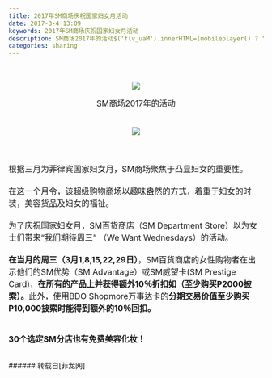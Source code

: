 ```yaml
---
title: 2017年SM商场庆祝国家妇女月活动
date: 2017-3-4 13:09
keywords: 2017年SM商场庆祝国家妇女月活动
description: SM商场2017年的活动$('flv_uaM').innerHTML=(mobileplayer() ? "<iframe height='375' width='500' src='http://www.youtube.com/embed/dxwrJLaza9o' frameborder=0 allowfullscreen></iframe>" : AC_FL_RunContent('width', '500', 'height', '375', 'allowNetworking', 'internal', 'allowScriptAccess', 'never', 'src', 'http://www.youtube.com/v/dxwrJLaza9o&hl=zh_CN&fs=1', 'quality', 'high', 'bgcolor', '#ffffff', 'wmode', 'transparent', 'allowfullscreen', 'true'));根据三月为菲律宾国家妇女月，SM商场聚焦于凸显妇女的重要性。在这一个月令，该超级购物商场以趣味盎然的方式，着重于妇女的时装，美容货品及妇女的福祉。为了庆祝国家妇女月，SM百货商店（SM Department Store）以为女士们带来“我们期待周三” （We Want Wednesdays）的活动。在当月的周三（3月1,8,15,22,29日），SM百货商店的女性购物者在出示他们的SM优势（SM Advantage）或SM威望卡(SM Prestige Card)，在所有的产品上并获得额外10％折扣如（至少购买P2000披索）。此外，使用BDO Shopmore万事达卡的分期交易价值至少购买P10,000披索时能得到额外的10％回扣。30个选定SM分店也有免费美容化妆！
categories: sharing
---
```

<td class="t_f" id="postmessage_571205">

<br/>
<br/>
<div align="center"><font size="3">

<img aid="504808" data-cf-modified-1d85f578a5f407410ccb98e1-="" file="data/attachment/forum/201703/04/115535tq4gchg4pydf88vk.png.thumb.jpg" id="aimg_504808" inpost="1" onclick="" onmouseover="" src="http://www.flw.ph/data/attachment/forum/201703/04/115535tq4gchg4pydf88vk.png" style="cursor:pointer" zoomfile="data/attachment/forum/201703/04/115535tq4gchg4pydf88vk.png"/>


</font></div><div align="center"><font size="3">SM商场2017年的活动</font></div><font size="3"><br/>
</font><div align="center"><font size="3">

<img aid="504807" data-cf-modified-1d85f578a5f407410ccb98e1-="" file="data/attachment/forum/201703/04/115219bzhx54ex07fzm0xl.jpg.thumb.jpg" id="aimg_504807" inpost="1" onclick="" onmouseover="" src="http://www.flw.ph/data/attachment/forum/201703/04/115219bzhx54ex07fzm0xl.jpg" style="cursor:pointer" zoomfile="data/attachment/forum/201703/04/115219bzhx54ex07fzm0xl.jpg"/>


</font></div><font size="3"><br/>
</font><div align="center"><font size="3"><span id="flv_uaM"></span><script reload="1" type="1d85f578a5f407410ccb98e1-text/javascript">$('flv_uaM').innerHTML=(mobileplayer() ? "<iframe height='375' width='500' src='http://www.youtube.com/embed/dxwrJLaza9o' frameborder=0 allowfullscreen></iframe>" : AC_FL_RunContent('width', '500', 'height', '375', 'allowNetworking', 'internal', 'allowScriptAccess', 'never', 'src', 'http://www.youtube.com/v/dxwrJLaza9o&hl=zh_CN&fs=1', 'quality', 'high', 'bgcolor', '#ffffff', 'wmode', 'transparent', 'allowfullscreen', 'true'));</script></font></div><font size="3"><br/>
根据三月为菲律宾国家妇女月，SM商场聚焦于凸显妇女的重要性。<br/>
<br/>
在这一个月令，该超级购物商场以趣味盎然的方式，着重于妇女的时装，美容货品及妇女的福祉。<br/>
<br/>
为了庆祝国家妇女月，SM百货商店（SM Department Store）以为女士们带来“我们期待周三” （We Want Wednesdays）的活动。<br/>
<br/>
</font><font size="3"><strong>在当月的周三（3月1,8,15,22,29日）</strong>，SM百货商店的女性购物者在出示他们的SM优势（SM Advantage）或SM威望卡(SM Prestige Card)，<strong>在所有的产品上并获得额外10％折扣如（至少购买P2000披索）。</strong>此外，使用BDO Shopmore万事达卡的<strong>分期交易价值至少购买P10,000披索时能得到额外的10％回扣。</strong></font><br/>
<strong><font size="3"><br/>
</font></strong><br/>
<font size="3"><strong>30个选定SM分店也有免费美容化妆！</strong></font><br/>
<br/>
</td>
###### 转载自[菲龙网]
